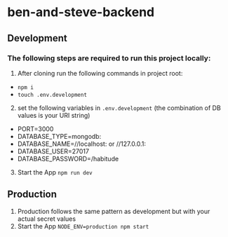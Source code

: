 # ben-and-steve-backend

## Development

### The following steps are required to run this project locally:

1. After cloning run the following commands in project root:

- `npm i`
- `touch .env.development`

2. set the following variables in `.env.development` (the combination of DB values is your URI string)

- PORT=3000
- DATABASE_TYPE=mongodb:
- DATABASE_NAME=//localhost: or //127.0.0.1:
- DATABASE_USER=27017
- DATABASE_PASSWORD=/habitude

3. Start the App `npm run dev`

## Production

1. Production follows the same pattern as development but with your actual secret values
2. Start the App `NODE_ENV=production npm start`

